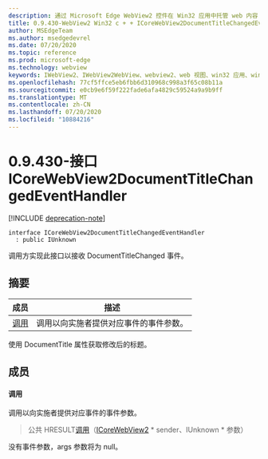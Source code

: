 ```yaml
---
description: 通过 Microsoft Edge WebView2 控件在 Win32 应用中托管 web 内容
title: 0.9.430-WebView2 Win32 c + + ICoreWebView2DocumentTitleChangedEventHandler
author: MSEdgeTeam
ms.author: msedgedevrel
ms.date: 07/20/2020
ms.topic: reference
ms.prod: microsoft-edge
ms.technology: webview
keywords: IWebView2、IWebView2WebView、webview2、web 视图、win32 应用、win32、edge、ICoreWebView2、ICoreWebView2Host、浏览器控件、边缘 html
ms.openlocfilehash: 77cf5ffce5eb6fbb6d310968c998a3f65c08b11a
ms.sourcegitcommit: e0cb9e6f59f222fade6afa4829c59524a9a9b9ff
ms.translationtype: MT
ms.contentlocale: zh-CN
ms.lasthandoff: 07/20/2020
ms.locfileid: "10884216"
---
```

# 0.9.430-接口 ICoreWebView2DocumentTitleChangedEventHandler 

[!INCLUDE [deprecation-note](../../includes/deprecation-note.md)]

```
interface ICoreWebView2DocumentTitleChangedEventHandler
  : public IUnknown
```

调用方实现此接口以接收 DocumentTitleChanged 事件。

## 摘要

 成员                        | 描述
--------------------------------|---------------------------------------------
[调用](#invoke) | 调用以向实施者提供对应事件的事件参数。

使用 DocumentTitle 属性获取修改后的标题。

## 成员

#### 调用 

调用以向实施者提供对应事件的事件参数。

> 公共 HRESULT[调用](#invoke)（[ICoreWebView2](ICoreWebView2.md) * sender、IUnknown * 参数）

没有事件参数，args 参数将为 null。

